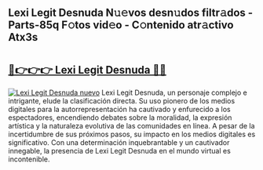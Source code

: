 ## Lexi Legit Desnuda N𝚞𝚎vos desn𝚞dos filtr𝚊dos - Parts-85q F𝚘tos vid𝚎o - C𝚘ntenido atr𝚊ctivo Atx3s

# <h2><a href="http://mba0puk.tromn.icu/?c=Lexi+Legit+Desnuda">🔗👉👉👉 Lexi Legit Desnuda 🔗🔗</a></h2>

[![Lexi Legit Desnuda nuevo](https://i.imgur.com/pEAQMta.gif)](http://mba0puk.tromn.icu/?c=Lexi+Legit+Desnuda)
Lexi Legit Desnuda, un personaje complejo e intrigante, elude la clasificación directa. Su uso pionero de los medios digitales para la autorrepresentación ha cautivado y enfurecido a los espectadores, encendiendo debates sobre la moralidad, la expresión artística y la naturaleza evolutiva de las comunidades en línea. A pesar de la incertidumbre de sus próximos pasos, su impacto en los medios digitales es significativo. Con una determinación inquebrantable y un cautivador innegable, la presencia de Lexi Legit Desnuda en el mundo virtual es incontenible.
